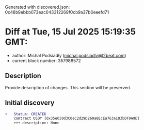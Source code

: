 Generated with discovered.json: 0x48b9ebbb073eac043312269f0cb9a37b0eeefd71

# Diff at Tue, 15 Jul 2025 15:19:35 GMT:

- author: Michał Podsiadły (<michal.podsiadly@l2beat.com>)
- current block number: 357988572

## Description

Provide description of changes. This section will be preserved.

## Initial discovery

```diff
+   Status: CREATED
    contract USDY (0x35e050d3C0eC2d29D269a8EcEa763a183bDF9A9D)
    +++ description: None
```
